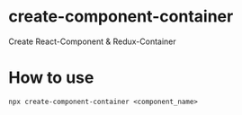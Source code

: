 # create-component-container
Create React-Component &amp; Redux-Container

# How to use
```
npx create-component-container <component_name>
```
